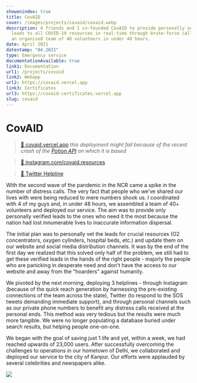 ```yaml
---
showonindex: true
title: CovAID
cover: /images/projects/covaid/covaid.webp
description: 4 friends and I co-founded CovAID to provide personally verified
  leads to all COVID-19 resources in real-time through brute-force calling with
  an organised team of 40 volunteers in under 48 hours.
date: April 2021
datestamp: "04.2021"
type: Emergency service
documentationAvailable: true
link1: Documentation
url1: /projects/covaid
link2: Webapp
url2: https://covaid.vercel.app
link3: Certificates
url3: https://covaid-certificates.vercel.app
slug: covaid
---
```

# CovAID

> [🔗 covaid.vercel.app](https://covaid.vercel.app) _this deployment might fail because of the recent crash of the [Potion API](https://potion-api.vercel.app/) on which it is based_

> [🔗 instagram.com/covaid.resources](https://instagram.com/covaid.resources)

> [🔗 Twitter Helpline](https://twitter.com/covaid_support)

With the second wave of the pandemic in the NCR came a spike in the number of distress calls. The very fact that people who we’ve shared our lives with were being reduced to mere numbers shook us. I coordinated with 4 of my guys and, in under 48 hours, we assembled a team of 40+ volunteers and deployed our service. The aim was to provide only personally verified leads to the ones who need it the most because the nation had lost innumerable lives to inaccurate information dispersal.

The initial plan was to personally vet the leads for crucial resources (O2 concentrators, oxygen cylinders, hospital beds, etc.) and update them on our website and social media distribution channels. It was by the end of the first day we realized that this solved only half of the problem, we still had to get these verified leads in the hands of the right people - majorly the people who are panicking in desperate need and don't have the access to our website and away from the "hoarders" against humanity. 

We pivoted by the next morning, deploying 3 helplines - through Instagram (because of the quick reach generation by harnessing the pre-existing connections of the team across the state), Twitter (to respond to the SOS tweets demanding immediate support), and through personal channels such as our private phone numbers to benefit any distress calls received at the personal ends. This method was very tedious but the results were much more tangible. We were no longer populating a database buried under search results, but helping people one-on-one.

We began with the goal of saving just 1 life and yet, within a week, we had reached upwards of 23,000 users. After successfully overcoming the challenges to operations in our hometown of Delhi, we collaborated and deployed our service to the city of Kanpur. Our efforts were applauded by several celebrities and newspapers alike.

![](images/projects/covaid/covaid-hindustan-times.webp)